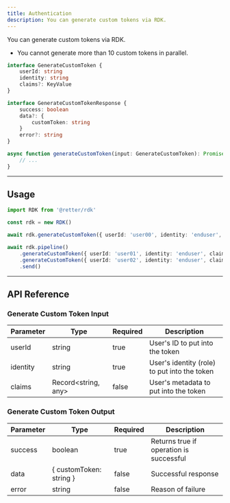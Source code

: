```yaml
---
title: Authentication
description: You can generate custom tokens via RDK.
---
```


You can generate custom tokens via RDK.

- You cannot generate more than 10 custom tokens in parallel.

```typescript
interface GenerateCustomToken {
    userId: string
    identity: string
    claims?: KeyValue
}

interface GenerateCustomTokenResponse {
    success: boolean
    data?: {
        customToken: string
    }
    error?: string
}

async function generateCustomToken(input: GenerateCustomToken): Promise<GenerateCustomTokenResponse | undefined> {
    // ...
}
```

---

## Usage

```typescript
import RDK from '@retter/rdk'

const rdk = new RDK()

await rdk.generateCustomToken({ userId: 'user00', identity: 'enduser', claims: { name: 'John Doe' } })

await rdk.pipeline()
    .generateCustomToken({ userId: 'user01', identity: 'enduser', claims: { name: 'John Doe' } })
    .generateCustomToken({ userId: 'user02', identity: 'enduser', claims: { name: 'Jane Doe' } })
    .send()
```

---

## API Reference

### Generate Custom Token Input

| Parameter     | Type                | Required            | Description         |
| ------------- | ------------------- | ------------------- | ------------------- |
| userId        | string              | true                | User's ID to put into the token |
| identity      | string              | true                | User's identity (role) to put into the token |
| claims        | Record<string, any> | false               | User's metadata to put into the token |

### Generate Custom Token Output

| Parameter     | Type                | Required            | Description         |
| ------------- | ------------------- | ------------------- | ------------------- |
| success       | boolean             | true                | Returns true if operation is successful |
| data          | { customToken: string } | false           | Successful response |
| error         | string              | false               | Reason of failure |
